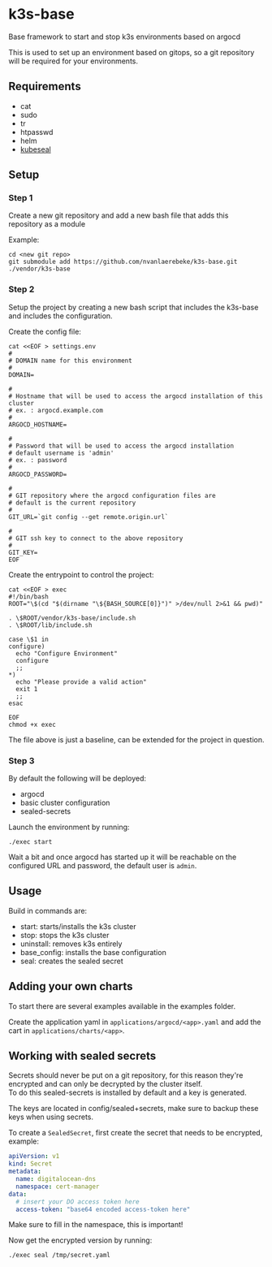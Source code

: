 # k3s-base

Base framework to start and stop k3s environments based on argocd

This is used to set up an environment based on gitops, so a git repository will be required for your environments.

## Requirements

- cat
- sudo
- tr
- htpasswd
- helm
- [kubeseal](https://github.com/bitnami-labs/sealed-secrets/releases)

## Setup

### Step 1

Create a new git repository and add a new bash file that adds this repository as a module

Example:

```
cd <new git repo>
git submodule add https://github.com/nvanlaerebeke/k3s-base.git ./vendor/k3s-base
```

### Step 2

Setup the project by creating a new bash script that includes the k3s-base and includes the configuration.

Create the config file:

```
cat <<EOF > settings.env
#
# DOMAIN name for this environment
#
DOMAIN=

#
# Hostname that will be used to access the argocd installation of this cluster
# ex. : argocd.example.com
#
ARGOCD_HOSTNAME=

#
# Password that will be used to access the argocd installation
# default username is 'admin' 
# ex. : password
#
ARGOCD_PASSWORD=

#
# GIT repository where the argocd configuration files are
# default is the current repository
#
GIT_URL=`git config --get remote.origin.url`

#
# GIT ssh key to connect to the above repository
#
GIT_KEY=
EOF
```

Create the entrypoint to control the project:

```
cat <<EOF > exec
#!/bin/bash
ROOT="\$(cd "$(dirname "\${BASH_SOURCE[0]}")" >/dev/null 2>&1 && pwd)"

. \$ROOT/vendor/k3s-base/include.sh
. \$ROOT/lib/include.sh

case \$1 in
configure)
  echo "Configure Environment"
  configure
  ;;
*)
  echo "Please provide a valid action"
  exit 1
  ;;
esac

EOF
chmod +x exec
```

The file above is just a baseline, can be extended for the project in question.

### Step 3

By default the following will be deployed:

- argocd
- basic cluster configuration
- sealed-secrets

Launch the environment by running:

```console
./exec start
```

Wait a bit and once argocd has started up it will be reachable on the configured URL and password, the default user is `admin`.

## Usage

Build in commands are:

- start: starts/installs the k3s cluster
- stop: stops the k3s cluster
- uninstall: removes k3s entirely
- base_config: installs the base configuration
- seal: creates the sealed secret

## Adding your own charts

To start there are several examples available in the examples folder.  

Create the application yaml in `applications/argocd/<app>.yaml` and add the cart in `applications/charts/<app>`.  

## Working with sealed secrets

Secrets should never be put on a git repository, for this reason they're encrypted and can only be decrypted by the cluster itself.  
To do this sealed-secrets is installed by default and a key is generated.  

The keys are located in config/sealed+secrets, make sure to backup these keys when using secrets.  

To create a `SealedSecret`, first create the secret that needs to be encrypted, example:

```yaml
apiVersion: v1
kind: Secret
metadata:
  name: digitalocean-dns
  namespace: cert-manager
data:
  # insert your DO access token here
  access-token: "base64 encoded access-token here"
```

Make sure to fill in the namespace, this is important!

Now get the encrypted version by running:

```console
./exec seal /tmp/secret.yaml
```
